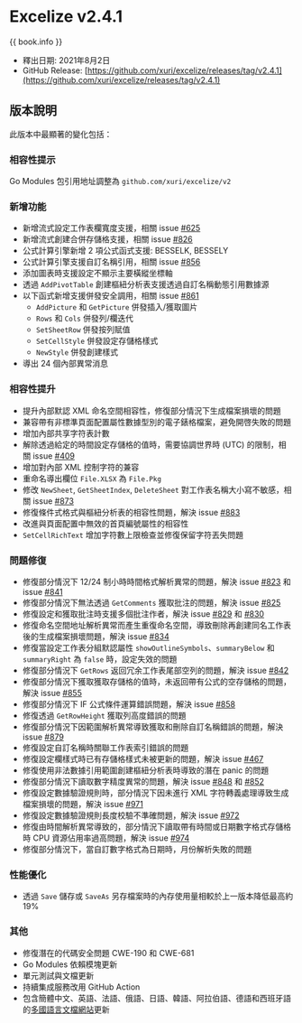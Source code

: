 # Excelize v2.4.1

{{ book.info }}

* 釋出日期: 2021年8月2日
* GitHub Release: [https://github.com/xuri/excelize/releases/tag/v2.4.1](https://github.com/xuri/excelize/releases/tag/v2.4.1)

## 版本說明

此版本中最顯著的變化包括：

### 相容性提示

Go Modules 包引用地址調整為 `github.com/xuri/excelize/v2`

### 新增功能

* 新增流式設定工作表欄寬度支援，相關 issue [#625](https://github.com/xuri/excelize/issues/625)
* 新增流式創建合併存儲格支援，相關 issue [#826](https://github.com/xuri/excelize/issues/826)
* 公式計算引擎新增 2 項公式函式支援: BESSELK, BESSELY
* 公式計算引擎支援自訂名稱引用，相關 issue [#856](https://github.com/xuri/excelize/issues/856)
* 添加圖表時支援設定不顯示主要橫縱坐標軸
* 透過 `AddPivotTable` 創建樞紐分析表支援透過自訂名稱動態引用數據源
* 以下函式新增支援併發安全調用，相關 issue [#861](https://github.com/xuri/excelize/issues/829)
  * `AddPicture` 和 `GetPicture` 併發插入/獲取圖片
  * `Rows` 和 `Cols` 併發列/欄迭代
  * `SetSheetRow` 併發按列賦值
  * `SetCellStyle` 併發設定存儲格樣式
  * `NewStyle` 併發創建樣式
* 導出 24 個內部異常消息

### 相容性提升

* 提升內部默認 XML 命名空間相容性，修復部分情況下生成檔案損壞的問題
* 兼容帶有非標準頁面配置屬性數據型別的電子錶格檔案，避免開啓失敗的問題
* 增加內部共享字符表計數
* 解除透過給定的時間設定存儲格的值時，需要協調世界時 (UTC) 的限制，相關 issue [#409](https://github.com/xuri/excelize/issues/409)
* 增加對內部 XML 控制字符的兼容
* 重命名導出欄位 `File.XLSX` 為 `File.Pkg`
* 修改 `NewSheet`, `GetSheetIndex`, `DeleteSheet` 對工作表名稱大小寫不敏感，相關 issue [#873](https://github.com/xuri/excelize/issues/873)
* 修復條件式格式與樞紐分析表的相容性問題，解決 issue [#883](https://github.com/xuri/excelize/issues/883)
* 改進與頁面配置中無效的首頁編號屬性的相容性
* `SetCellRichText` 增加字符數上限檢查並修復保留字符丟失問題

### 問題修復

* 修復部分情況下 12/24 制小時時間格式解析異常的問題，解決 issue [#823](https://github.com/xuri/excelize/issues/823) 和 issue [#841](https://github.com/xuri/excelize/issues/841)
* 修復部分情況下無法透過 `GetComments` 獲取批注的問題，解決 issue [#825](https://github.com/xuri/excelize/issues/825)
* 修復設定和獲取批注時支援多個批注作者，解決 issue [#829](https://github.com/xuri/excelize/issues/829) 和 [#830](https://github.com/xuri/excelize/issues/830)
* 修復命名空間地址解析異常而產生重復命名空間，導致刪除再創建同名工作表後的生成檔案損壞問題，解決 issue [#834](https://github.com/xuri/excelize/issues/834)
* 修復當設定工作表分組默認屬性 `showOutlineSymbols`、`summaryBelow` 和 `summaryRight` 為 `false` 時，設定失效的問題
* 修復部分情況下 `GetRows` 返回冗余工作表尾部空列的問題，解決 issue [#842](https://github.com/xuri/excelize/issues/842)
* 修復部分情況下獲取獲取存儲格的值時，未返回帶有公式的空存儲格的問題，解決 issue [#855](https://github.com/xuri/excelize/issues/855)
* 修復部分情況下 IF 公式條件運算錯誤問題，解決 issue [#858](https://github.com/xuri/excelize/issues/858)
* 修復透過 `GetRowHeight` 獲取列高度錯誤的問題
* 修復部分情況下因範圍解析異常導致獲取和刪除自訂名稱錯誤的問題，解決 issue [#879](https://github.com/xuri/excelize/issues/879)
* 修復設定自訂名稱時關聯工作表索引錯誤的問題
* 修復設定欄樣式時已有存儲格樣式未被更新的問題，解決 issue [#467](https://github.com/xuri/excelize/issues/467)
* 修復使用非法數據引用範圍創建樞紐分析表時導致的潛在 panic 的問題
* 修復部分情況下讀取數字精度異常的問題，解決 issue [#848](https://github.com/xuri/excelize/issues/848) 和 [#852](https://github.com/xuri/excelize/issues/852)
* 修復設定數據驗證規則時，部分情況下因未進行 XML 字符轉義處理導致生成檔案損壞的問題，解決 issue [#971](https://github.com/xuri/excelize/issues/971)
* 修復設定數據驗證規則長度校驗不準確問題，解決 issue [#972](https://github.com/xuri/excelize/issues/972)
* 修復由時間解析異常導致的，部分情況下讀取帶有時間或日期數字格式存儲格時 CPU 資源佔用率過高問題，解決 issue [#974](https://github.com/xuri/excelize/issues/974)
* 修復部分情況下，當自訂數字格式為日期時，月份解析失敗的問題

### 性能優化

* 透過 `Save` 儲存或 `SaveAs` 另存檔案時的內存使用量相較於上一版本降低最高約 19%

### 其他

* 修復潛在的代碼安全問題 CWE-190 和 CWE-681
* Go Modules 依賴模塊更新
* 單元測試與文檔更新
* 持續集成服務改用 GitHub Action
* 包含簡體中文、英語、法語、俄語、日語、韓語、阿拉伯語、德語和西班牙語的[多國語言文檔網站](https://xuri.me/excelize)更新
